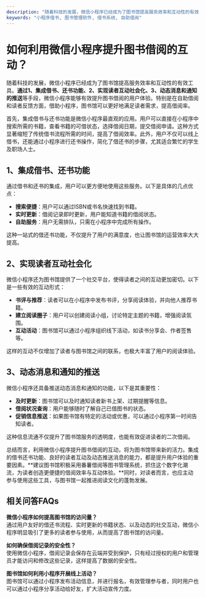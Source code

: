 ```yaml
---
description: "随着科技的发展，微信小程序已经成为了图书馆提高服务效率和互动性的有效工具。**通过1、集成借书、还书功能、2、实现读者互动社会化、3、动态消息和通知的推送**等手段，微信小程序能够有效提升图书借阅的用户体验。特别是在自助借阅和读者反馈方面，借助小程序，图书馆可以更好地满足读者需求，提高借阅率。"
keywords: "小程序借书, 图书管理软件, 借书系统, 自助借阅"
---
```

# 如何利用微信小程序提升图书借阅的互动？

随着科技的发展，微信小程序已经成为了图书馆提高服务效率和互动性的有效工具。**通过1、集成借书、还书功能、2、实现读者互动社会化、3、动态消息和通知的推送**等手段，微信小程序能够有效提升图书借阅的用户体验。特别是在自助借阅和读者反馈方面，借助小程序，图书馆可以更好地满足读者需求，提高借阅率。

首先，集成借书与还书功能是微信小程序最直观的应用。用户可以直接在小程序中搜索所需的书籍，查看书籍的可借状态，选择借阅日期，提交借阅申请。这种方式显著缩短了传统借书流程所需的时间，提高了借阅效率。此外，用户不仅可以线上借书，还能通过小程序进行还书操作，简化了借还书的步骤，尤其适合繁忙的学生及职场人士。

## 1、集成借书、还书功能

通过借书和还书的集成，用户可以更方便地使用这些服务。以下是具体的几点优点：

- **搜索便捷**：用户可以通过ISBN或书名快速找到书籍。
- **实时更新**：借阅记录即时更新，用户能知道书籍的借阅状态。
- **自助服务**：用户无需排队，只需在小程序中完成所有操作。

这种一站式的借还书功能，不仅提升了用户的满意度，也让图书馆的运营效率大大提高。

## 2、实现读者互动社会化

微信小程序还为图书馆提供了一个社交平台，使得读者之间的互动更加密切。以下是一些有效的互动形式：

- **书评与推荐**：读者可以在小程序中发布书评，分享阅读体验，并向他人推荐书籍。
- **建立阅读圈子**：用户可以创建阅读小组，讨论特定主题的书籍，增强阅读氛围。
- **互动活动**：图书馆可以通过小程序组织线下活动，如读书分享会、作者签售等。

这样的互动不仅增加了读者与图书馆之间的联系，也极大丰富了用户的阅读体验。

## 3、动态消息和通知的推送

微信小程序还具备推送动态消息和通知的功能，以下是其重要性：

- **及时更新**：图书馆可以及时通知读者新书上架、过期提醒等信息。
- **借阅状况查询**：用户能够随时了解自己已借图书的状态。
- **促销信息推送**：如果图书馆有特定的活动或优惠，可以通过小程序第一时间告知读者。

这种信息流通不仅提升了图书馆服务的透明度，也能有效促进读者的二次借阅。

总结而言，利用微信小程序提升图书借阅的互动，将为图书馆带来新的活力。集成的借书还书功能、良好的读者互动及动态推送消息的能力，都是提升用户体验的重要因素。**建议图书馆积极采用番薯借阅等图书管理系统，抓住这个数字化潮流，为读者创造更便捷的借阅效率与互动体验。**同时，对读者而言，也应主动参与使用这些工具，与图书馆一起推进阅读文化的蓬勃发展。

## 相关问答FAQs

**微信小程序如何提高图书馆的访问量？**  
通过用户友好的借还书流程、实时更新的书籍状态、以及动态的社交互动，微信小程序明显吸引了更多的读者参与使用，从而提高了图书馆的访问量。

**如何确保借阅记录的安全性？**  
使用微信小程序，借阅记录会保存在云端并受到保护，只有经过授权的用户和管理员才能访问和修改这些记录，这样提高了数据的安全性。

**图书馆如何利用小程序开展线上活动？**  
图书馆可以通过小程序发布活动信息，并进行报名，有效管理参与者，同时用户也可以通过小程序分享活动给好友，扩大活动宣传力度。
